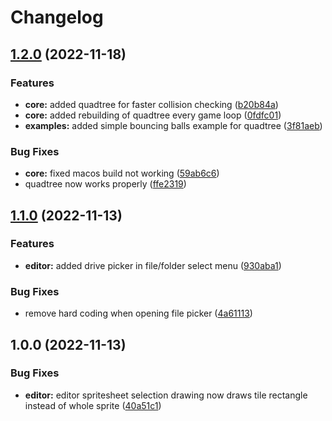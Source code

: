 # Changelog

## [1.2.0](https://github.com/Coborax/SignE/compare/v1.1.0...v1.2.0) (2022-11-18)


### Features

* **core:** added quadtree for faster collision checking ([b20b84a](https://github.com/Coborax/SignE/commit/b20b84a4c0edd50814314755f7ad1f258940de0d))
* **core:** added rebuilding of quadtree every game loop ([0fdfc01](https://github.com/Coborax/SignE/commit/0fdfc01a26b671226028d05bdd3ed41260c537da))
* **examples:** added simple bouncing balls example for quadtree ([3f81aeb](https://github.com/Coborax/SignE/commit/3f81aeb8d925cc4e4cffb9d9c60ce8278646d970))


### Bug Fixes

* **core:** fixed macos build not working ([59ab6c6](https://github.com/Coborax/SignE/commit/59ab6c621fa0d523c064a713b3a405b72a6c5ac2))
* quadtree now works properly ([ffe2319](https://github.com/Coborax/SignE/commit/ffe23195fea14f8a31a97c8e3aa5ab58d490b447))

## [1.1.0](https://github.com/Coborax/SignE/compare/v1.0.0...v1.1.0) (2022-11-13)


### Features

* **editor:** added drive picker in file/folder select menu ([930aba1](https://github.com/Coborax/SignE/commit/930aba12a5aaedc18db444088a20470cd2a72e05))


### Bug Fixes

* remove hard coding when opening file picker ([4a61113](https://github.com/Coborax/SignE/commit/4a61113d6df5ae797330165276e3dd8a9761d6e6))

## 1.0.0 (2022-11-13)


### Bug Fixes

* **editor:** editor spritesheet selection drawing now draws tile rectangle instead of whole sprite ([40a51c1](https://github.com/Coborax/SignE/commit/40a51c11773bf3020f59ed65a92a0753c119346f))
